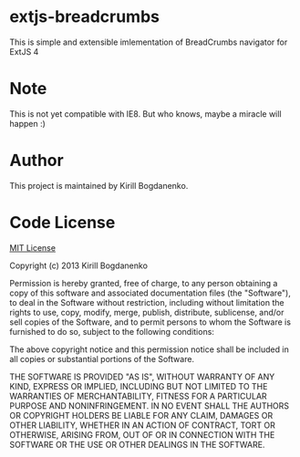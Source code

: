 extjs-breadcrumbs
=================

This is simple and extensible imlementation of BreadCrumbs navigator for ExtJS 4


Note
====
This is not yet compatible with IE8. But who knows, maybe a miracle will happen :)


Author
======

This project is maintained by Kirill Bogdanenko.


Code License
============

[MIT License](http://www.opensource.org/licenses/mit-license.php)

Copyright (c) 2013 Kirill Bogdanenko

Permission is hereby granted, free of charge, to any person obtaining a copy
of this software and associated documentation files (the "Software"), to deal
in the Software without restriction, including without limitation the rights
to use, copy, modify, merge, publish, distribute, sublicense, and/or sell
copies of the Software, and to permit persons to whom the Software is
furnished to do so, subject to the following conditions:

The above copyright notice and this permission notice shall be included in
all copies or substantial portions of the Software.

THE SOFTWARE IS PROVIDED "AS IS", WITHOUT WARRANTY OF ANY KIND, EXPRESS OR
IMPLIED, INCLUDING BUT NOT LIMITED TO THE WARRANTIES OF MERCHANTABILITY,
FITNESS FOR A PARTICULAR PURPOSE AND NONINFRINGEMENT. IN NO EVENT SHALL THE
AUTHORS OR COPYRIGHT HOLDERS BE LIABLE FOR ANY CLAIM, DAMAGES OR OTHER
LIABILITY, WHETHER IN AN ACTION OF CONTRACT, TORT OR OTHERWISE, ARISING FROM,
OUT OF OR IN CONNECTION WITH THE SOFTWARE OR THE USE OR OTHER DEALINGS IN
THE SOFTWARE.
